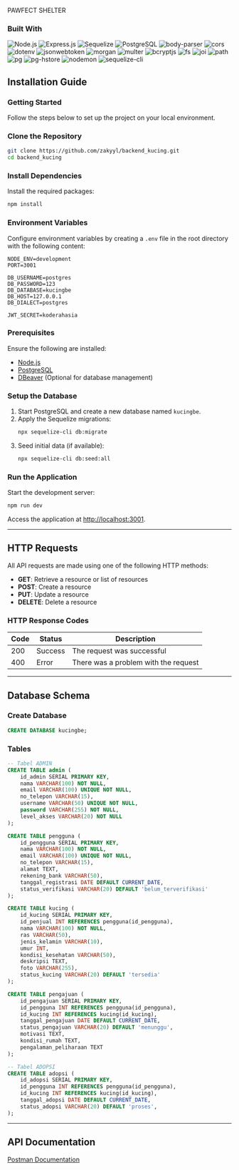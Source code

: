 PAWFECT SHELTER

### Built With

![Node.js](https://img.shields.io/badge/Node.js-green?logo=node.js) 
![Express.js](https://img.shields.io/badge/Express.js-lightgrey?logo=express) 
![Sequelize](https://img.shields.io/badge/Sequelize-blue?logo=sequelize) 
![PostgreSQL](https://img.shields.io/badge/PostgreSQL-blue?logo=postgresql) 
![body-parser](https://img.shields.io/badge/body--parser-yellowgreen) 
![cors](https://img.shields.io/badge/cors-yellowgreen) 
![dotenv](https://img.shields.io/badge/dotenv-lightblue) 
![jsonwebtoken](https://img.shields.io/badge/jsonwebtoken-orange) 
![morgan](https://img.shields.io/badge/morgan-lightgrey) 
![multer](https://img.shields.io/badge/multer-brightgreen) 
![bcryptjs](https://img.shields.io/badge/bcryptjs-green) 
![fs](https://img.shields.io/badge/fs-native-red) 
![joi](https://img.shields.io/badge/joi-purple) 
![path](https://img.shields.io/badge/path-native-red) 
![pg](https://img.shields.io/badge/pg-blue) 
![pg-hstore](https://img.shields.io/badge/pg--hstore-lightblue) 
![nodemon](https://img.shields.io/badge/nodemon-brightgreen?logo=nodemon) 
![sequelize-cli](https://img.shields.io/badge/sequelize--cli-blue)

## Installation Guide

### Getting Started

Follow the steps below to set up the project on your local environment.

### Clone the Repository

```bash
git clone https://github.com/zakyyl/backend_kucing.git
cd backend_kucing
```

### Install Dependencies

Install the required packages:

```bash
npm install
```

### Environment Variables

Configure environment variables by creating a `.env` file in the root directory with the following content:

```env
NODE_ENV=development
PORT=3001

DB_USERNAME=postgres
DB_PASSWORD=123
DB_DATABASE=kucingbe
DB_HOST=127.0.0.1
DB_DIALECT=postgres

JWT_SECRET=koderahasia
```

### Prerequisites

Ensure the following are installed:

- [Node.js](https://nodejs.org/)
- [PostgreSQL](https://www.postgresql.org/)
- [DBeaver](https://dbeaver.io/) (Optional for database management)

### Setup the Database

1. Start PostgreSQL and create a new database named `kucingbe`.
2. Apply the Sequelize migrations:
   ```bash
   npx sequelize-cli db:migrate
   ```
3. Seed initial data (if available):
   ```bash
   npx sequelize-cli db:seed:all
   ```

### Run the Application

Start the development server:

```bash
npm run dev
```

Access the application at [http://localhost:3001](http://localhost:3001).

---

## HTTP Requests

All API requests are made using one of the following HTTP methods:

- **GET**: Retrieve a resource or list of resources
- **POST**: Create a resource
- **PUT**: Update a resource
- **DELETE**: Delete a resource

### HTTP Response Codes

| Code | Status  | Description                          |
| ---- | ------- | ------------------------------------ |
| 200  | Success | The request was successful           |
| 400  | Error   | There was a problem with the request |

---

## Database Schema

### Create Database

```sql
CREATE DATABASE kucingbe;
```

### Tables

```sql
-- Tabel ADMIN
CREATE TABLE admin (
    id_admin SERIAL PRIMARY KEY,
    nama VARCHAR(100) NOT NULL,
    email VARCHAR(100) UNIQUE NOT NULL,
    no_telepon VARCHAR(15),
    username VARCHAR(50) UNIQUE NOT NULL,
    password VARCHAR(255) NOT NULL,
    level_akses VARCHAR(20) NOT NULL
);
```

```sql
CREATE TABLE pengguna (
    id_pengguna SERIAL PRIMARY KEY,
    nama VARCHAR(100) NOT NULL,
    email VARCHAR(100) UNIQUE NOT NULL,
    no_telepon VARCHAR(15),
    alamat TEXT,
    rekening_bank VARCHAR(50),
    tanggal_registrasi DATE DEFAULT CURRENT_DATE,
    status_verifikasi VARCHAR(20) DEFAULT 'belum_terverifikasi'
);
``` 

```sql
CREATE TABLE kucing (
    id_kucing SERIAL PRIMARY KEY,
    id_penjual INT REFERENCES pengguna(id_pengguna),
    nama VARCHAR(100) NOT NULL,
    ras VARCHAR(50),
    jenis_kelamin VARCHAR(10),
    umur INT,
    kondisi_kesehatan VARCHAR(50),
    deskripsi TEXT,
    foto VARCHAR(255),
    status_kucing VARCHAR(20) DEFAULT 'tersedia'
);
```


```sql
CREATE TABLE pengajuan (
    id_pengajuan SERIAL PRIMARY KEY,
    id_pengguna INT REFERENCES pengguna(id_pengguna),
    id_kucing INT REFERENCES kucing(id_kucing),
    tanggal_pengajuan DATE DEFAULT CURRENT_DATE,
    status_pengajuan VARCHAR(20) DEFAULT 'menunggu',
    motivasi TEXT,
    kondisi_rumah TEXT,
    pengalaman_peliharaan TEXT
);
```

```sql
-- Tabel ADOPSI
CREATE TABLE adopsi (
    id_adopsi SERIAL PRIMARY KEY,
    id_pengguna INT REFERENCES pengguna(id_pengguna),
    id_kucing INT REFERENCES kucing(id_kucing),
    tanggal_adopsi DATE DEFAULT CURRENT_DATE,
    status_adopsi VARCHAR(20) DEFAULT 'proses',
);
```
---

## API Documentation

[Postman Documentation]([https://documenter.getpostman.com/view/39892424/2sAYHwH4HE](https://documenter.getpostman.com/view/32330223/2sAYHxojQv))

